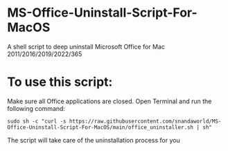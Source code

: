 # MS-Office-Uninstall-Script-For-MacOS
A shell script to deep uninstall Microsoft Office for Mac 2011/2016/2019/2022/365

# To use this script:
Make sure all Office applications are closed.
Open Terminal and run the following command:
```
sudo sh -c "curl -s https://raw.githubusercontent.com/snandaworld/MS-Office-Uninstall-Script-For-MacOS/main/office_uninstaller.sh | sh"
```

The script will take care of the uninstallation process for you

